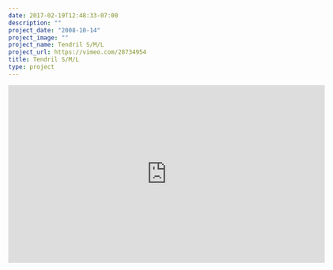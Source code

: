 ```yaml
---
date: 2017-02-19T12:48:33-07:00
description: ""
project_date: "2008-10-14"
project_image: ""
project_name: Tendril S/M/L
project_url: https://vimeo.com/28734954
title: Tendril S/M/L
type: project
---
```


<iframe src="https://player.vimeo.com/video/28734954" width="640" height="360" frameborder="0" webkitallowfullscreen mozallowfullscreen allowfullscreen></iframe>
